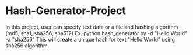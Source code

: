 # Hash-Generator-Project

In this project, user can specify text data or a file and hashing algorithm (md5, sha1, sha256, sha512)
Ex. python hash_generator.py -d "Hello World" -a "sha256"
    This will create a unique hash for text "Hello World" using sha256 algorithm.
